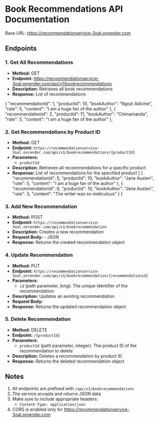 # Book Recommendations API Documentation

Base URL: https://recommendationservice-3oal.onrender.com


## Endpoints

### 1. Get All Recommendations
- **Method:** GET
- **Endpoint:** https://recommendationservice-3oal.onrender.com/api/v1/bookrecommendations
- **Description:** Retrieves all book recommendations
- **Response:** List of recommendations

 {
        "recommendationId": 1,
        "productId": 10,
        "bookAuthor": "Ngozi Adichie",
        "rate": 5,
        "content": "I am a huge fan of the author"
    },
    {
        "recommendationId": 2,
        "productId": 11,
        "bookAuthor": "Chimamanda",
        "rate": 5,
        "content": "I am a huge fan of the author"
    },

### 2. Get Recommendations by Product ID
- **Method:** GET
- **Endpoint:** `https://recommendationservice-3oal.onrender.com/api/v1/bookrecommendations/{productId}`
- **Parameters:**
  - `productId`
- **Description:** Retrieves all recommendations for a specific product
- **Response:** List of recommendations for the specified product
[
    {
        "recommendationId": 5,
        "productId": 10,
        "bookAuthor": "Jane Austen",
        "rate": 5,
        "content": "I am a huge fan of the author"
    },
    {
        "recommendationId": 6,
        "productId": 10,
        "bookAuthor": "Jane Austen",
        "rate": 3,
        "content": "The writer was so meticulous"
    }
]
### 3. Add New Recommendation
- **Method:** POST
- **Endpoint:** `https://recommendationservice-3oal.onrender.com/api/v1/bookrecommendation`
- **Description:** Creates a new recommendation
- **Request Body:** - JSON
- **Response:** Returns the created recommendation object

### 4. Update Recommendation
- **Method:** PUT
- **Endpoint:** `https://recommendationservice-3oal.onrender.com/api/v1/bookrecommendation/{recommendationid}`
- **Parameters:**
  - `id` (path parameter, long): The unique identifier of the recommendation
- **Description:** Updates an existing recommendation
- **Request Body:**
- **Response:** Returns the updated recommendation object

### 5. Delete Recommendation
- **Method:** DELETE
- **Endpoint:** `/{productId}`
- **Parameters:**
  - `productId` (path parameter, integer): The product ID of the recommendation to delete
- **Description:** Deletes a recommendation by product ID
- **Response:** Returns the deleted recommendation object



## Notes
1. All endpoints are prefixed with `/api/v1/bookrecommendations`
2. The service accepts and returns JSON data
3. Make sure to include appropriate headers:
   - `Content-Type: application/json`
4. CORS is enabled only for https://recommendationservice-3oal.onrender.com 